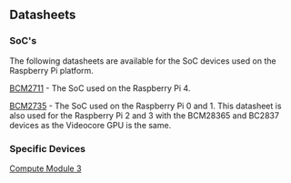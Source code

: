 ## Datasheets

### SoC's

The following datasheets are available for the SoC devices used on the Raspberry Pi platform.

[BCM2711](bcm2711/rpi_DATA_2711_1p0.pdf) - The SoC used on the Raspberry Pi 4.

[BCM2735](bcm2735/BCM2835-ARM-Peripherals.pdf) - The SoC used on the Raspberry Pi 0 and 1. This datasheet is also used for the Raspberry Pi 2 and 3 with the BCM28365 and BC2837 devices as the Videocore GPU is the same.

### Specific Devices

[Compute Module 3](../computemodule/datasheets/rpi_DATA_CM3plus_1p0.pdf)

